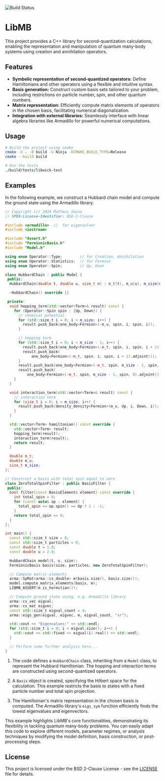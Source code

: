 ![Build Status](https://github.com/keyehzy/cctb/actions/workflows/cmake.yml/badge.svg)
# LibMB

This project provides a C++ library for second-quantization calculations, enabling the representation and manipulation of quantum many-body systems using creation and annihilation operators. 

## Features

- **Symbolic representation of second-quantized operators:** Define Hamiltonians and other operators using a flexible and intuitive syntax.
- **Basis generation:**  Construct custom basis sets tailored to your problem, including restrictions on particle number, spin, and other quantum numbers.
- **Matrix representation:**  Efficiently compute matrix elements of operators in the chosen basis, facilitating numerical diagonalization.
- **Integration with external libraries:** Seamlessly interface with linear algebra libraries like Armadillo for powerful numerical computations.

## Usage

```bash
# Build the project using cmake
cmake -S . -B build -G Ninja -DCMAKE_BUILD_TYPE=Release
cmake --build build

# Run the tests
./build/tests/libwick-test
```

## Examples

In the following example, we construct a Hubbard chain model and compute the ground state using the Armadillo library.

```cpp
// Copyright (c) 2024 Matheus Sousa
// SPDX-License-Identifier: BSD-2-Clause

#include <armadillo>  //  for eigensolver
#include <iostream>

#include "Assert.h"
#include "FermionicBasis.h"
#include "Model.h"

using enum Operator::Type;        // for Creation, Annihilation
using enum Operator::Statistics;  // for Fermion
using enum Operator::Spin;        // Up, Down

class HubbardChain : public Model {
 public:
  HubbardChain(double t, double u, size_t n) : m_t(t), m_u(u), m_size(n) {}

  ~HubbardChain() override {}

 private:
  void hopping_term(std::vector<Term>& result) const {
    for (Operator::Spin spin : {Up, Down}) {
      // chemical potential
      for (std::size_t i = 0; i < m_size; i++) {
        result.push_back(one_body<Fermion>(-m_u, spin, i, spin, i));
      }

      // hopping term
      for (std::size_t i = 0; i < m_size - 1; i++) {
        result.push_back(one_body<Fermion>(-m_t, spin, i, spin, i + 1));
        result.push_back(
            one_body<Fermion>(-m_t, spin, i, spin, i + 1).adjoint());
      }
      result.push_back(one_body<Fermion>(-m_t, spin, m_size - 1, spin, 0));
      result.push_back(
          one_body<Fermion>(-m_t, spin, m_size - 1, spin, 0).adjoint());
    }
  }

  void interaction_term(std::vector<Term>& result) const {
    // interaction term
    for (size_t i = 0; i < m_size; i++) {
      result.push_back(density_density<Fermion>(m_u, Up, i, Down, i));
    }
  }

  std::vector<Term> hamiltonian() const override {
    std::vector<Term> result;
    hopping_term(result);
    interaction_term(result);
    return result;
  }

  double m_t;
  double m_u;
  size_t m_size;
};

// Construct a basis with total spin equal to zero
class ZeroTotalSpinFilter : public BasisFilter {
 public:
  bool filter(const BasisElement& element) const override {
    int total_spin = 0;
    for (const auto& op : element) {
      total_spin += op.spin() == Up ? 1 : -1;
    }
    return total_spin == 0;
  }
};

int main() {
  const std::size_t size = 8;
  const std::size_t particles = 8;
  const double t = 1.0;
  const double u = 2.0;

  HubbardChain model(t, u, size);
  FermionicBasis basis(size, particles, new ZeroTotalSpinFilter);

  // Compute matrix elements
  arma::SpMat<arma::cx_double> m(basis.size(), basis.size());
  model.compute_matrix_elements(basis, m);
  LIBMB_ASSERT(m.is_hermitian());

  // Compute ground state using, e.g. Armadillo library
  arma::cx_vec eigval;
  arma::cx_mat eigvec;
  const std::size_t eigval_count = 4;
  arma::eigs_gen(eigval, eigvec, m, eigval_count, "sr");

  std::cout << "Eigenvalues:" << std::endl;
  for (std::size_t i = 0; i < eigval.size(); i++) {
    std::cout << std::fixed << eigval(i).real() << std::endl;
  }

  // Perform some further analysis here...
}
```

1. The code defines a `HubbardChain` class, inheriting from a `Model` class, to
represent the Hubbard Hamiltonian. The hopping and interaction terms are
constructed using second-quantized operators.

2. A `Basis` object is created, specifying the Hilbert space for the calculation.
This example restricts the basis to states with a fixed particle number and
total spin projection.

3. The Hamiltonian's matrix representation in the chosen basis is computed. The
Armadillo library's `eigs_sym` function efficiently finds the lowest eigenvalues
and eigenvectors.

This example highlights LibMB's core functionalities, demonstrating its
flexibility in tackling quantum many-body problems. You can easily adapt this
code to explore different models, parameter regimes, or analysis techniques by
modifying the model definition, basis construction, or post-processing steps.

## License

This project is licensed under the BSD 2-Clause License - see the [LICENSE](LICENSE) file for details.
